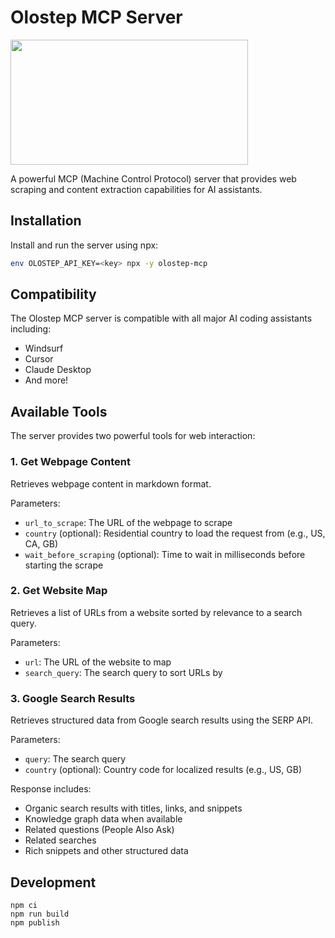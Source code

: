 # Olostep MCP Server

<a href="https://glama.ai/mcp/servers/ur5ulf3b8e">
  <img width="380" height="200" src="https://glama.ai/mcp/servers/ur5ulf3b8e/badge" />
</a>

A powerful MCP (Machine Control Protocol) server that provides web scraping and content extraction capabilities for AI assistants.

## Installation

Install and run the server using npx:

```bash
env OLOSTEP_API_KEY=<key> npx -y olostep-mcp
```

## Compatibility

The Olostep MCP server is compatible with all major AI coding assistants including:
- Windsurf
- Cursor
- Claude Desktop
- And more!

## Available Tools

The server provides two powerful tools for web interaction:

### 1. Get Webpage Content
Retrieves webpage content in markdown format.

Parameters:
- `url_to_scrape`: The URL of the webpage to scrape
- `country` (optional): Residential country to load the request from (e.g., US, CA, GB)
- `wait_before_scraping` (optional): Time to wait in milliseconds before starting the scrape

### 2. Get Website Map
Retrieves a list of URLs from a website sorted by relevance to a search query.

Parameters:
- `url`: The URL of the website to map
- `search_query`: The search query to sort URLs by

### 3. Google Search Results
Retrieves structured data from Google search results using the SERP API.

Parameters:
- `query`: The search query
- `country` (optional): Country code for localized results (e.g., US, GB)

Response includes:
- Organic search results with titles, links, and snippets
- Knowledge graph data when available
- Related questions (People Also Ask)
- Related searches
- Rich snippets and other structured data

## Development

```
npm ci
npm run build
npm publish
```
